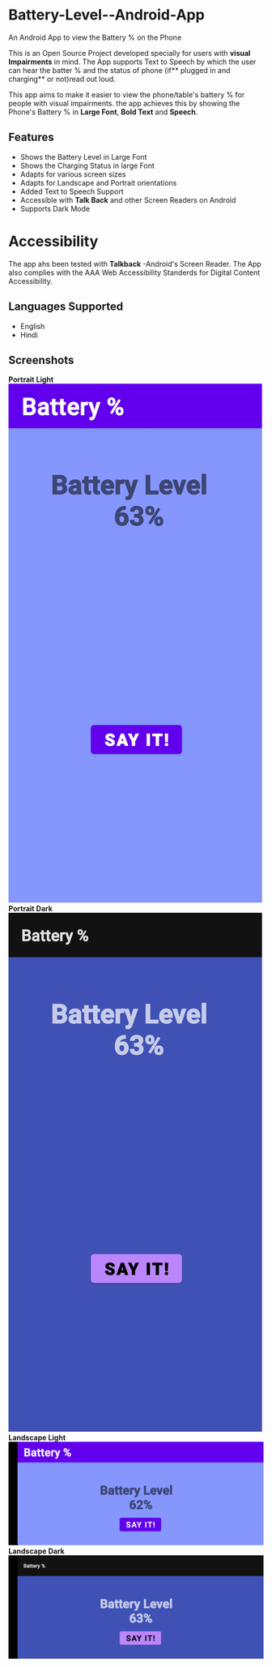 # Battery-Level--Android-App
An Android App to view the Battery % on the Phone

This is an Open Source Project developed specially for users with **visual Impairments** in mind. The App supports Text to Speech by which the user can hear the batter %  and the status of phone (if** plugged in and charging**  or not)read out loud. 

This app aims to make it easier to view the phone/table's battery % for people with visual impairments. the app achieves this by showing the Phone's Battery % in **Large Font**, **Bold Text** and **Speech**.    
## Features
- Shows the Battery Level in Large Font
- Shows the Charging Status in large Font
- Adapts for various screen sizes
- Adapts for Landscape and Portrait orientations
- Added Text to Speech Support
- Accessible with **Talk Back** and other Screen Readers on Android 
- Supports Dark Mode

# Accessibility
The app ahs been tested with **Talkback** -Android's Screen Reader. The App also complies with the AAA Web Accessibility Standerds for Digital Content Accessibility.
## Languages Supported
- English 
- Hindi
## Screenshots
**Portrait Light**
<img src="images/Potrait Light.jpg" alt="Portrait Light" height="20%"/>
**Portrait Dark**
<img src="images/Potrait Dark.jpg" alt="Portrait Dark" height="20%"/>
**Landscape Light**
<img src="images/Landscape Light.jpg" alt="Landscape Light" height="20%"/>
**Landscape Dark**
<img src="images/Landscape Dark.jpg" alt="Landscape Dark" height="20%"/>
